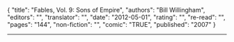 {
"title": "Fables, Vol. 9: Sons of Empire",
"authors": "Bill Willingham",
"editors": "",
"translator": "",
"date": "2012-05-01",
"rating": "",
"re-read": "",
"pages": "144",
"non-fiction": "",
"comic": "TRUE",
"published": "2007"
}

---
